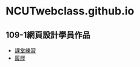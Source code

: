 # NCUTwebclass.github.io
## 109-1網頁設計學員作品
* [課堂練習](https://ncutwebclass.github.io/2020dev01/index.html)
* [履歷](http://git.intellicvorg.nctu.me/2020Expo/resume/index.html)
